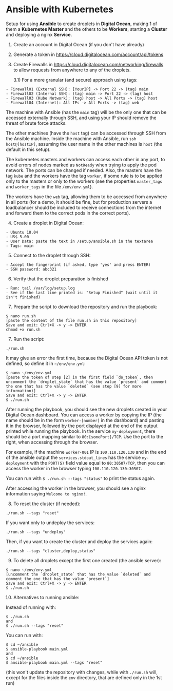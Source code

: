 # Ansible with Kubernetes

Setup for using **Ansible** to create droplets in **Digital Ocean**, making 1 of them a **Kubernetes Master** and the others to be **Workers**, starting a **Cluster** and deploying a nginx **Service**.

1) Create an account in Digital Ocean (if you don't have already)

2) Generate a token in https://cloud.digitalocean.com/account/api/tokens

3) Create Firewalls in https://cloud.digitalocean.com/networking/firewalls to allow requests from anywhere to any of the droplets.

	3.1) For a more granular (and secure) approach using tags:

```
- Firewall01 (External SSH): [YourIP] -> Port 22 -> (tag) main
- Firewall02 (Internal SSH): (tag) main -> Port 22 -> (tag) host
- Firewall03 (Kube Network): (tag) host -> All Ports -> (tag) host
- Firewall04 (Internet): All IPs -> All Ports -> (tag) web
```

The machine with Ansible (has the `main` tag) will be the only one that can be accessed externally through SSH, and using your IP should remove the threat of brute force attacks.

The other machines (have the `host` tag) can be accessed through SSH from the Ansible machine. Inside the machine with Ansible, run `ssh host@[hostIP]`, assuming the user name in the other machines is `host` (the default in this setup).

The kubernetes masters and workers can access each other in any port, to avoid errors of nodes marked as `NotReady` when trying to apply the pod network. The ports can be changed if needed. Also, the masters have the tag `kube` and the workers have the tag `worker`, if some rule is to be applied only to the masters or only to the workers (see the properties `master_tags` and `worker_tags` in the file `/env/env.yml`). 

The workers have the `web` tag, allowing them to be accessed from anywhere in all ports (for a demo, it should be fine, but for production servers a loadbalancer should be included to receive connections from the internet and forward them to the correct pods in the correct ports).

4) Create a droplet in Digital Ocean:

```
- Ubuntu 18.04
- US$ 5.00
- User Data: paste the text in /setup/ansible.sh in the textarea
- Tags: main
```

5) Connect to the droplet through SSH:

```
- Accept the fingerprint (if asked, type 'yes' and press ENTER)
- SSH password: abc321
```

6) Verify that the droplet preparation is finished

```
- Run: tail /var/log/setup.log
- See if the last line printed is: "Setup Finished" (wait until it isn't finished)
```

7) Prepare the script to download the repository and run the playbook:

```
$ nano run.sh
[paste the content of the file run.sh in this repository]
Save and exit: Ctrl+X -> y -> ENTER
chmod +x run.sh
```

7) Run the script:

```
./run.sh
```

It may give an error the first time, because the Digital Ocean API token is not defined, so define it in `~/env/env.yml`:

```
$ nano ~/env/env.yml
[paste the token of step [2] in the first field `do_token`, then uncomment the `droplet_state` that has the value `present` and comment the one that has the value `deleted` (see step [9] for more information)]
Save and exit: Ctrl+X -> y -> ENTER
$ ./run.sh
```

After running the playbook, you should see the new droplets created in your Digital Ocean dashboard. You can access a worker by copying the IP (the name should be in the form `worker-[number]` in the dashboard) and pasting it in the browser, followed by the port displayed at the end of the output printed while running the playbook. In the service `my-deployment`, there should be a port mapping similar to `80:[somePort]/TCP`. Use the port to the right, when accessing through the browser.

For example, if the machine `worker-001` IP is `100.110.120.130` and in the end of the ansible output the `services.stdout_lines` has the service `my-deployment` with the `PORT(S)` field value equal to `80:30507/TCP`, then you can access the worker in the browser typing `100.110.120.130:30507`.

You can run with `$ ./run.sh --tags "status"` to print the status again.

After accessing the worker in the browser, you should see a nginx information saying `Welcome to nginx!`.

8) To reset the cluster (if needed):

```
./run.sh --tags "reset"
```

If you want only to undeploy the services:

```
./run.sh --tags "undeploy"
```

Then, if you want to create the cluster and deploy the services again:

```
./run.sh --tags "cluster,deploy,status"
```

9) To delete all droplets except the first one created (the ansible server):

```
$ nano ~/env/env.yml
[uncomment the `droplet_state` that has the value `deleted` and comment the one that has the value `present`]
Save and exit: Ctrl+X -> y -> ENTER
$ ./run.sh
```

10) Alternatives to running ansible:

Instead of running with:

```
$ ./run.sh
and
$ ./run.sh --tags "reset"
```

You can run with:

```
$ cd ~/ansible
$ ansible-playbook main.yml
and
$ cd ~/ansible
$ ansible-playbook main.yml --tags "reset"
```

(this won't update the repository with changes, while with `./run.sh` will, except for the files inside the `env` directory, that are defined only in the 1st run)